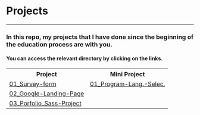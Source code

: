 <h1>Projects</h1>
<hr />
<h3>In this repo, my projects that I have done since the beginning of the education process are with you.</h2>
<h4>You can access the relevant directory by clicking on the links.</h4>

<table>
    <tr>
        <th>Project</th>
        <th>Mini Project</th>
    </tr>
    <tr>
        <td >
          <!-- Satır 1 -->
            <a
      href="https://github.com/muhammedvuslat/Projects/tree/master/01-Survey-form"
      >01_Survey-form</a
    >
        </td>
        <td>
          <a
      href="https://github.com/muhammedvuslat/Projects/tree/master/-Mini%20Projects-/01_Program%20Lang.%20Lister"
      >01_Program-Lang.-Selec.</a
       </td>
    </tr>
    <tr>
        <td>
          <!-- Satır 2 -->
          <a
            href="https://github.com/muhammedvuslat/Projects/tree/master/02_Google-Landing-Page"
            >02_Google-Landing-Page</a
          ></td>
        <td></td>
    </tr>
    <tr>
        <td>
          <!-- Satır 3 -->
            <a
            href="https://github.com/muhammedvuslat/Projects/tree/master/03_Sass-Project"
            >03_Porfolio_Sass-Project</a
          >
        </td>
    </tr>
</table>
